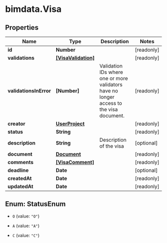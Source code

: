 # bimdata.Visa

## Properties

Name | Type | Description | Notes
------------ | ------------- | ------------- | -------------
**id** | **Number** |  | [readonly] 
**validations** | [**[VisaValidation]**](VisaValidation.md) |  | [readonly] 
**validationsInError** | **[Number]** | Validation IDs where one or more validators have no longer access to the visa document. | [readonly] 
**creator** | [**UserProject**](UserProject.md) |  | [readonly] 
**status** | **String** |  | [readonly] 
**description** | **String** | Description of the visa | [optional] 
**document** | [**Document**](Document.md) |  | [readonly] 
**comments** | [**[VisaComment]**](VisaComment.md) |  | [readonly] 
**deadline** | **Date** |  | [optional] 
**createdAt** | **Date** |  | [readonly] 
**updatedAt** | **Date** |  | [readonly] 



## Enum: StatusEnum


* `O` (value: `"O"`)

* `A` (value: `"A"`)

* `C` (value: `"C"`)




